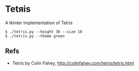 # Tetяis

A tkinter implementation of Tetris

    $ ./tetris.py --height 30 --size 10
    $ ./tetris.py --theme green


## Refs

* Tetris by Colin Fahey, http://colinfahey.com/tetris/tetris.html
